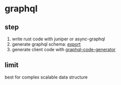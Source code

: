 # graphql

## step

1. write rust code with juniper or async-graphql
2. generate graphql schema: [export](https://graphql-rust.github.io/juniper/schema/index.html#export)
3. generate client code with [graphql-code-generator](https://the-guild.dev/graphql/codegen/docs/guides/react-vue#writing-graphql-queries)

## limit

best for complex scalable data structure
